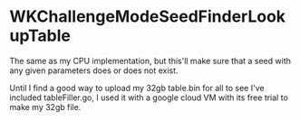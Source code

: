 # WKChallengeModeSeedFinderLookupTable
The same as my CPU implementation, but this'll make sure that a seed with any given parameters does or does not exist.

Until I find a good way to upload my 32gb table.bin for all to see I've included tableFiller.go, I used it with a google cloud VM with its free trial to make my 32gb file.
